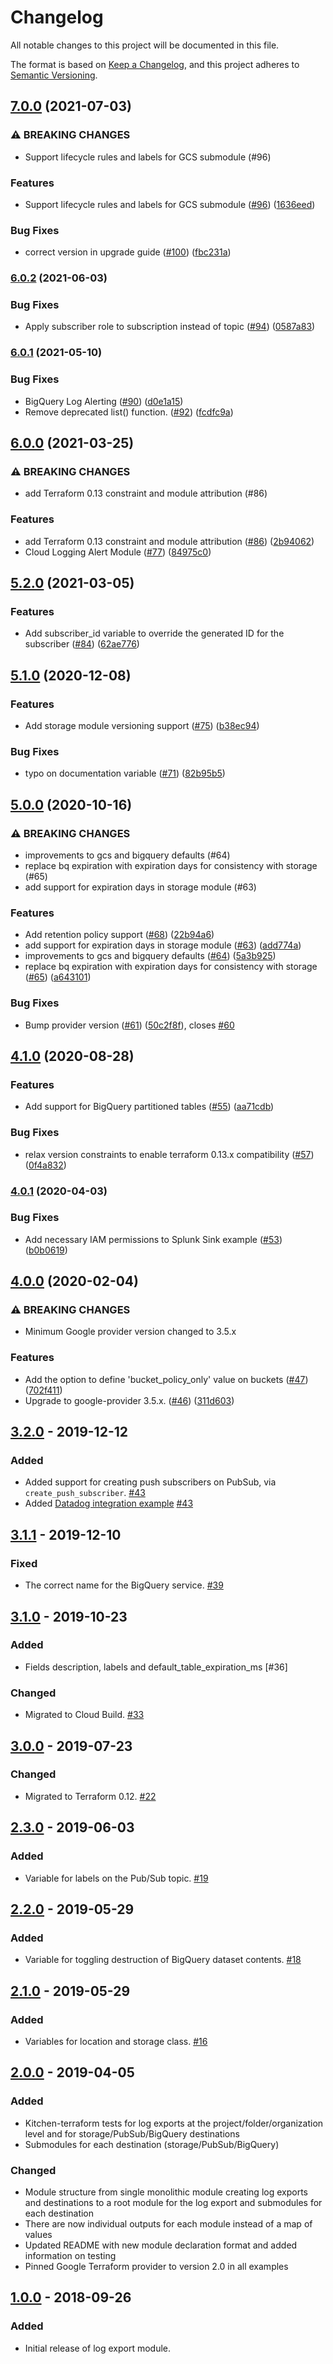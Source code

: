 # Changelog
All notable changes to this project will be documented in this file.

The format is based on [Keep a Changelog](https://keepachangelog.com/en/1.0.0/),
and this project adheres to [Semantic Versioning](https://semver.org/spec/v2.0.0.html).

## [7.0.0](https://www.github.com/terraform-google-modules/terraform-google-log-export/compare/v6.0.2...v7.0.0) (2021-07-03)


### ⚠ BREAKING CHANGES

* Support lifecycle rules and labels for GCS submodule (#96)

### Features

* Support lifecycle rules and labels for GCS submodule ([#96](https://www.github.com/terraform-google-modules/terraform-google-log-export/issues/96)) ([1636eed](https://www.github.com/terraform-google-modules/terraform-google-log-export/commit/1636eed7d3ac6cb54d79d7849034a11613399dca))


### Bug Fixes

* correct version in upgrade guide ([#100](https://www.github.com/terraform-google-modules/terraform-google-log-export/issues/100)) ([fbc231a](https://www.github.com/terraform-google-modules/terraform-google-log-export/commit/fbc231a8f4025e30b442de30d7a7f9be0dbd34b7))

### [6.0.2](https://www.github.com/terraform-google-modules/terraform-google-log-export/compare/v6.0.1...v6.0.2) (2021-06-03)


### Bug Fixes

* Apply subscriber role to subscription instead of topic ([#94](https://www.github.com/terraform-google-modules/terraform-google-log-export/issues/94)) ([0587a83](https://www.github.com/terraform-google-modules/terraform-google-log-export/commit/0587a8397d8c78a70a1f2e2d57d8f7f1944df852))

### [6.0.1](https://www.github.com/terraform-google-modules/terraform-google-log-export/compare/v6.0.0...v6.0.1) (2021-05-10)


### Bug Fixes

* BigQuery Log Alerting ([#90](https://www.github.com/terraform-google-modules/terraform-google-log-export/issues/90)) ([d0e1a15](https://www.github.com/terraform-google-modules/terraform-google-log-export/commit/d0e1a154e197de9099d00c0636be7b8c6a049b85))
* Remove deprecated list() function. ([#92](https://www.github.com/terraform-google-modules/terraform-google-log-export/issues/92)) ([fcdfc9a](https://www.github.com/terraform-google-modules/terraform-google-log-export/commit/fcdfc9a9d3ef83b7a7999f5a6d1c4d440c281078))

## [6.0.0](https://www.github.com/terraform-google-modules/terraform-google-log-export/compare/v5.2.0...v6.0.0) (2021-03-25)


### ⚠ BREAKING CHANGES

* add Terraform 0.13 constraint and module attribution (#86)

### Features

* add Terraform 0.13 constraint and module attribution ([#86](https://www.github.com/terraform-google-modules/terraform-google-log-export/issues/86)) ([2b94062](https://www.github.com/terraform-google-modules/terraform-google-log-export/commit/2b940624854998c26d7fba59884c928d4d278745))
* Cloud Logging Alert Module ([#77](https://www.github.com/terraform-google-modules/terraform-google-log-export/issues/77)) ([84975c0](https://www.github.com/terraform-google-modules/terraform-google-log-export/commit/84975c0d74c7891b6cc52dcb2ceddcfe765b577f))

## [5.2.0](https://www.github.com/terraform-google-modules/terraform-google-log-export/compare/v5.1.0...v5.2.0) (2021-03-05)


### Features

* Add subscriber_id variable to override the generated ID for the subscriber ([#84](https://www.github.com/terraform-google-modules/terraform-google-log-export/issues/84)) ([62ae776](https://www.github.com/terraform-google-modules/terraform-google-log-export/commit/62ae7763804547c62b3cc9515a8fb8ad54bb157f))

## [5.1.0](https://www.github.com/terraform-google-modules/terraform-google-log-export/compare/v5.0.0...v5.1.0) (2020-12-08)


### Features

* Add storage module versioning support ([#75](https://www.github.com/terraform-google-modules/terraform-google-log-export/issues/75)) ([b38ec94](https://www.github.com/terraform-google-modules/terraform-google-log-export/commit/b38ec943f23c0e53dde25c88bd2b1e3e1cddaadb))


### Bug Fixes

* typo on documentation variable ([#71](https://www.github.com/terraform-google-modules/terraform-google-log-export/issues/71)) ([82b95b5](https://www.github.com/terraform-google-modules/terraform-google-log-export/commit/82b95b50abedb4338d199110f9bf1bdfc74b4ab4))

## [5.0.0](https://www.github.com/terraform-google-modules/terraform-google-log-export/compare/v4.1.0...v5.0.0) (2020-10-16)


### ⚠ BREAKING CHANGES

* improvements to gcs and bigquery defaults (#64)
* replace bq expiration with expiration days for consistency with storage (#65)
* add support for expiration days in storage module (#63)

### Features

* Add retention policy support ([#68](https://www.github.com/terraform-google-modules/terraform-google-log-export/issues/68)) ([22b94a6](https://www.github.com/terraform-google-modules/terraform-google-log-export/commit/22b94a65cbcd87940789c7296f6bc1e5978a4c33))
* add support for expiration days in storage module ([#63](https://www.github.com/terraform-google-modules/terraform-google-log-export/issues/63)) ([add774a](https://www.github.com/terraform-google-modules/terraform-google-log-export/commit/add774ac1b7274a42a8c9bab8e466e53a64169aa))
* improvements to gcs and bigquery defaults ([#64](https://www.github.com/terraform-google-modules/terraform-google-log-export/issues/64)) ([5a3b925](https://www.github.com/terraform-google-modules/terraform-google-log-export/commit/5a3b9256344434b022416d4e69d122c7d2ccdf71))
* replace bq expiration with expiration days for consistency with storage ([#65](https://www.github.com/terraform-google-modules/terraform-google-log-export/issues/65)) ([a643101](https://www.github.com/terraform-google-modules/terraform-google-log-export/commit/a643101c8a08095524617d67f317ce7b7e6e78ab))


### Bug Fixes

* Bump provider version ([#61](https://www.github.com/terraform-google-modules/terraform-google-log-export/issues/61)) ([50c2f8f](https://www.github.com/terraform-google-modules/terraform-google-log-export/commit/50c2f8f11fbf76c5e38b4ce55003a3c26590f48f)), closes [#60](https://www.github.com/terraform-google-modules/terraform-google-log-export/issues/60)

## [4.1.0](https://www.github.com/terraform-google-modules/terraform-google-log-export/compare/v4.0.1...v4.1.0) (2020-08-28)


### Features

* Add support for BigQuery partitioned tables ([#55](https://www.github.com/terraform-google-modules/terraform-google-log-export/issues/55)) ([aa71cdb](https://www.github.com/terraform-google-modules/terraform-google-log-export/commit/aa71cdb7d88e1273123ff0364aec6d47e83691da))


### Bug Fixes

* relax version constraints to enable terraform 0.13.x compatibility ([#57](https://www.github.com/terraform-google-modules/terraform-google-log-export/issues/57)) ([0f4a832](https://www.github.com/terraform-google-modules/terraform-google-log-export/commit/0f4a8320a55134fa52f8a0b23c9a4bc1055a7ee4))

### [4.0.1](https://www.github.com/terraform-google-modules/terraform-google-log-export/compare/v4.0.0...v4.0.1) (2020-04-03)


### Bug Fixes

* Add necessary IAM permissions to Splunk Sink example ([#53](https://www.github.com/terraform-google-modules/terraform-google-log-export/issues/53)) ([b0b0619](https://www.github.com/terraform-google-modules/terraform-google-log-export/commit/b0b061996151b59e5002c3c7dc298a25128953a0))

## [4.0.0](https://www.github.com/terraform-google-modules/terraform-google-log-export/compare/v3.2.0...v4.0.0) (2020-02-04)


### ⚠ BREAKING CHANGES

* Minimum Google provider version changed to 3.5.x

### Features

* Add the option to define 'bucket_policy_only' value on buckets ([#47](https://www.github.com/terraform-google-modules/terraform-google-log-export/issues/47)) ([702f411](https://www.github.com/terraform-google-modules/terraform-google-log-export/commit/702f4119429f30b23494f248232a2663a64f84b6))
* Upgrade to google-provider 3.5.x. ([#46](https://www.github.com/terraform-google-modules/terraform-google-log-export/issues/46)) ([311d603](https://www.github.com/terraform-google-modules/terraform-google-log-export/commit/311d603416c5dc70cfb3785a613054447ea3d7eb))

## [3.2.0] - 2019-12-12

### Added
- Added support for creating push subscribers on PubSub, via `create_push_subscriber`. [#43]
- Added [Datadog integration example](./examples/datadog-sink) [#43]

## [3.1.1] - 2019-12-10

### Fixed

- The correct name for the BigQuery service. [#39]

## [3.1.0] - 2019-10-23

### Added
- Fields description, labels and default_table_expiration_ms [#36]

### Changed

- Migrated to Cloud Build. [#33]

## [3.0.0] - 2019-07-23

### Changed

- Migrated to Terraform 0.12. [#22]

## [2.3.0] - 2019-06-03

### Added

- Variable for labels on the Pub/Sub topic. [#19]

## [2.2.0] - 2019-05-29

### Added

- Variable for toggling destruction of BigQuery dataset contents. [#18]

## [2.1.0] - 2019-05-29

### Added

- Variables for location and storage class. [#16]

## [2.0.0] - 2019-04-05
### Added
- Kitchen-terraform tests for log exports at the project/folder/organization level and for storage/PubSub/BigQuery destinations
- Submodules for each destination (storage/PubSub/BigQuery)

### Changed
- Module structure from single monolithic module creating log exports and destinations to a root module for the log export and submodules for each destination
- There are now individual outputs for each module instead of a map of values
- Updated README with new module declaration format and added information on testing
- Pinned Google Terraform provider to version 2.0 in all examples

## [1.0.0] - 2018-09-26
### Added
- Initial release of log export module.

[Unreleased]: https://github.com/terraform-google-modules/terraform-google-log-export/compare/v3.2.0...HEAD
[3.2.0]: https://github.com/terraform-google-modules/terraform-google-log-export/compare/v3.1.1...v3.2.0
[3.1.1]: https://github.com/terraform-google-modules/terraform-google-log-export/compare/v3.1.0...v3.1.1
[3.1.0]: https://github.com/terraform-google-modules/terraform-google-log-export/compare/v3.0.0...v3.1.0
[3.0.1]: https://github.com/terraform-google-modules/terraform-google-log-export/compare/v3.0.0...v3.0.1
[3.0.0]: https://github.com/terraform-google-modules/terraform-google-log-export/compare/v2.3.0...v3.0.0
[2.3.0]: https://github.com/terraform-google-modules/terraform-google-log-export/compare/v2.2.0...v2.3.0
[2.2.0]: https://github.com/terraform-google-modules/terraform-google-log-export/compare/v2.1.0...v2.2.0
[2.1.0]: https://github.com/terraform-google-modules/terraform-google-log-export/compare/v2.0.0...v2.1.0
[2.0.0]: https://github.com/terraform-google-modules/terraform-google-log-export/compare/v1.0.0...v2.0.0
[1.0.0]: https://github.com/terraform-google-modules/terraform-google-log-export/releases/tag/v1.0.0

[#43]: https://github.com/terraform-google-modules/terraform-google-log-export/pull/43
[#39]: https://github.com/terraform-google-modules/terraform-google-log-export/issues/39
[#33]: https://github.com/terraform-google-modules/terraform-google-log-export/pull/33
[#22]: https://github.com/terraform-google-modules/terraform-google-log-export/pull/22
[#19]: https://github.com/terraform-google-modules/terraform-google-log-export/pull/19
[#18]: https://github.com/terraform-google-modules/terraform-google-log-export/pull/18
[#16]: https://github.com/terraform-google-modules/terraform-google-log-export/pull/16
